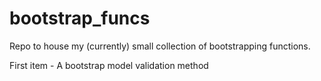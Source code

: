 # bootstrap_funcs

Repo to house my (currently) small collection of bootstrapping functions.

First item - A bootstrap model validation method 

